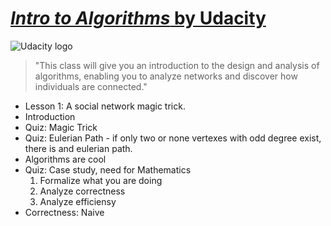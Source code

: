 # [_Intro to Algorithms_ by Udacity](https://classroom.udacity.com/courses/cs215)

![Udacity logo](http://static1.squarespace.com/static/54a21086e4b097c5f1550ed8/557eee11e4b0c3993def002b/5702ac9ab6aa607cbb96e59e/1459793150043/udacity_logo_2.png)

> "This class will give you an introduction to the design and analysis of algorithms, enabling you to analyze networks and discover how individuals are connected."

* Lesson 1: A social network magic trick.
* Introduction
* Quiz: Magic Trick
* Quiz: Eulerian Path - if only two or none vertexes with odd degree exist,
    there is and eulerian path.
* Algorithms are cool
* Quiz: Case study, need for Mathematics
  1. Formalize what you are doing
  2. Analyze correctness
  3. Analyze efficiensy
* Correctness: Naive